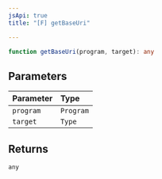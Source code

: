 ```yaml
---
jsApi: true
title: "[F] getBaseUri"

---
```

```ts
function getBaseUri(program, target): any
```

## Parameters

| Parameter | Type |
| :------ | :------ |
| `program` | `Program` |
| `target` | `Type` |

## Returns

`any`
